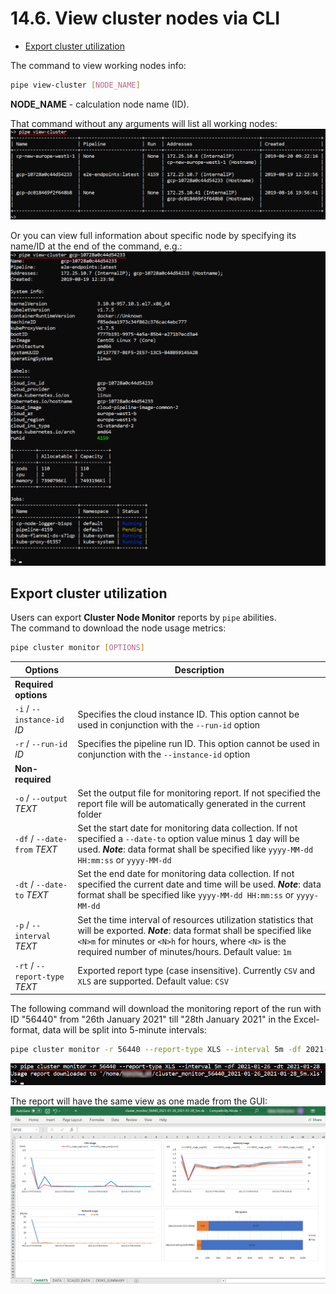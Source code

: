 # 14.6. View cluster nodes via CLI

- [Export cluster utilization](#export-cluster-utilization)

The command to view working nodes info:

``` bash
pipe view-cluster [NODE_NAME]
```

**NODE_NAME** - calculation node name (ID).

That command without any arguments will list all working nodes:  
![CP_ViewClusterNodesViaCLI](attachments/ClusterNodes_1.png)

Or you can view full information about specific node by specifying its name/ID at the end of the command, e.g.:  
![CP_ViewClusterNodesViaCLI](attachments/ClusterNodes_2.png)

## Export cluster utilization

Users can export **Cluster Node Monitor** reports by `pipe` abilities.  
The command to download the node usage metrics:

``` bash
pipe cluster monitor [OPTIONS]
```

| Options | Description |
|---|---|
| **Required options** |
| `-i` / `--instance-id` _ID_ | Specifies the cloud instance ID. This option cannot be used in conjunction with the `--run-id` option |
| `-r` / `--run-id` _ID_ | Specifies the pipeline run ID. This option cannot be used in conjunction with the `--instance-id` option |
| **Non-required** |
| `-o` / `--output` _TEXT_ | Set the output file for monitoring report. If not specified the report file will be automatically generated in the current folder |
| `-df` / `--date-from` _TEXT_ | Set the start date for monitoring data collection. If not specified a `--date-to` option value minus 1 day will be used. **_Note_**: data format shall be specified like `yyyy-MM-dd HH:mm:ss` or `yyyy-MM-dd` |
| `-dt` / `--date-to` _TEXT_ | Set the end date for monitoring data collection. If not specified the current date and time will be used. **_Note_**: data format shall be specified like `yyyy-MM-dd HH:mm:ss` or `yyyy-MM-dd` |
| `-p` / `--interval` _TEXT_ | Set the time interval of resources utilization statistics that will be exported. **_Note_**: data format shall be specified like `<N>m` for minutes or `<N>h` for hours, where `<N>` is the required number of minutes/hours. Default value: `1m` |
| `-rt` / `--report-type` _TEXT_ | Exported report type (case insensitive). Currently `CSV` and `XLS` are supported. Default value: `CSV` |

The following command will download the monitoring report of the run with ID "56440" from "26th January 2021" till "28th January 2021" in the Excel-format, data will be split into 5-minute intervals:

```bash
pipe cluster monitor -r 56440 --report-type XLS --interval 5m -df 2021-01-26 -dt 2021-01-28
```

![CP_ViewClusterNodesViaCLI](attachments/ClusterNodes_3.png)

The report will have the same view as one made from the GUI:  
    ![CP_ViewClusterNodesViaCLI](attachments/ClusterNodes_4.png)
